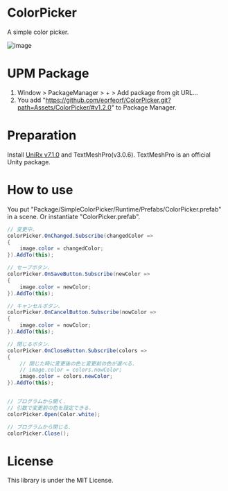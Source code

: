 # ColorPicker
A simple color picker.

![image](https://user-images.githubusercontent.com/10098082/179774222-a2caba85-c59b-4fe0-8515-936d52b682ea.png)



# UPM Package
1. Window > PackageManager > + > Add package from git URL...
2. You add "https://github.com/eorfeorf/ColorPicker.git?path=Assets/ColorPicker/#v1.2.0" to Package Manager.

# Preparation
Install [UniRx v7.1.0](https://github.com/neuecc/UniRx/releases/tag/7.1.0) and TextMeshPro(v3.0.6).
TextMeshPro is an official Unity package.

# How to use
You put "Package/SimpleColorPicker/Runtime/Prefabs/ColorPicker.prefab" in a scene.
Or instantiate "ColorPicker.prefab".

``` example.cs
// 変更中.
colorPicker.OnChanged.Subscribe(changedColor =>
{
    image.color = changedColor;
}).AddTo(this);

// セーブボタン.
colorPicker.OnSaveButton.Subscribe(newColor =>
{
    image.color = newColor;
}).AddTo(this);

// キャンセルボタン.
colorPicker.OnCancelButton.Subscribe(nowColor =>
{
    image.color = nowColor;
}).AddTo(this);

// 閉じるボタン.
colorPicker.OnCloseButton.Subscribe(colors =>
{
    // 閉じた時に変更後の色と変更前の色が選べる.
    // image.color = colors.nowColor;
    image.color = colors.newColor;
}).AddTo(this);


// プログラムから開く.
// 引数で変更前の色を設定できる.
colorPicker.Open(Color.white);

// プログラムから閉じる.
colorPicker.Close();
```

# License
This library is under the MIT License.
